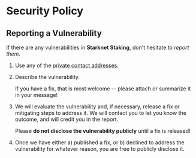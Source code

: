 # Security Policy

## Reporting a Vulnerability

If there are any vulnerabilities in **Starknet Staking**, don't hesitate to _report them_.

1. Use any of the [private contact addresses](https://github.com/starkware-libs/staknet-staking#getting-help).
2. Describe the vulnerability.

   If you have a fix, that is most welcome -- please attach or summarize it in your message!

3. We will evaluate the vulnerability and, if necessary, release a fix or mitigating steps to address it. We will contact you to let you know the outcome, and will credit you in the report.

   Please **do not disclose the vulnerability publicly** until a fix is released!

4. Once we have either a) published a fix, or b) declined to address the vulnerability for whatever reason, you are free to publicly disclose it.
